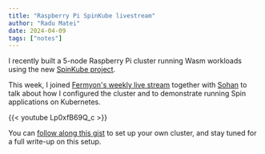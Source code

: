```yaml
---
title: "Raspberry Pi SpinKube livestream"
author: "Radu Matei"
date: 2024-04-09
tags: ["notes"]
---
```


I recently built a 5-node Raspberry Pi cluster running Wasm workloads using the
new [SpinKube project](https://github.com/spinkube).

<!-- ![Raspberry Pi cluster](/img/main/pi.png) -->

This week, I joined [Fermyon's weekly live stream](https://www.youtube.com/@fermyontech/streams)
together with [Sohan](https://twitter.com/soganmageshwar) to talk about how I configured
the cluster and to demonstrate running Spin applications on Kubernetes.

{{< youtube Lp0xfB69Q_c >}}

You can [follow along this gist](https://gist.github.com/radu-matei/fa659492cd9ddea999ce5a9d789b653d)
to set up your own cluster, and stay tuned for a full write-up on this setup.

